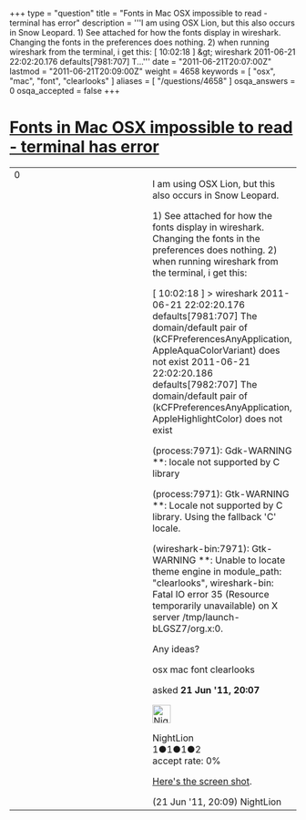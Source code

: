 +++
type = "question"
title = "Fonts in Mac OSX impossible to read - terminal has error"
description = '''I am using OSX Lion, but this also occurs in Snow Leopard.  1) See attached for how the fonts display in wireshark. Changing the fonts in the preferences does nothing.  2) when running wireshark from the terminal, i get this:  [ 10:02:18 ] &amp;gt; wireshark 2011-06-21 22:02:20.176 defaults[7981:707]  T...'''
date = "2011-06-21T20:07:00Z"
lastmod = "2011-06-21T20:09:00Z"
weight = 4658
keywords = [ "osx", "mac", "font", "clearlooks" ]
aliases = [ "/questions/4658" ]
osqa_answers = 0
osqa_accepted = false
+++

<div class="headNormal">

# [Fonts in Mac OSX impossible to read - terminal has error](/questions/4658/fonts-in-mac-osx-impossible-to-read-terminal-has-error)

</div>

<div id="main-body">

<div id="askform">

<table id="question-table" style="width:100%;"><colgroup><col style="width: 50%" /><col style="width: 50%" /></colgroup><tbody><tr class="odd"><td style="width: 30px; vertical-align: top"><div class="vote-buttons"><span id="post-4658-upvote" class="ajax-command post-vote up" rel="nofollow" title="I like this post (click again to cancel)"> </span><div id="post-4658-score" class="post-score" title="current number of votes">0</div><span id="post-4658-downvote" class="ajax-command post-vote down" rel="nofollow" title="I dont like this post (click again to cancel)"> </span> <span id="favorite-mark" class="ajax-command favorite-mark" rel="nofollow" title="mark/unmark this question as favorite (click again to cancel)"> </span><div id="favorite-count" class="favorite-count"></div></div></td><td><div id="item-right"><div class="question-body"><p>I am using OSX Lion, but this also occurs in Snow Leopard.</p><p>1) See attached for how the fonts display in wireshark. Changing the fonts in the preferences does nothing. 2) when running wireshark from the terminal, i get this:</p><p>[ 10:02:18 ] &gt; wireshark 2011-06-21 22:02:20.176 defaults[7981:707] The domain/default pair of (kCFPreferencesAnyApplication, AppleAquaColorVariant) does not exist 2011-06-21 22:02:20.186 defaults[7982:707] The domain/default pair of (kCFPreferencesAnyApplication, AppleHighlightColor) does not exist</p><p>(process:7971): Gdk-WARNING **: locale not supported by C library</p><p>(process:7971): Gtk-WARNING **: Locale not supported by C library. Using the fallback 'C' locale.</p><p>(wireshark-bin:7971): Gtk-WARNING **: Unable to locate theme engine in module_path: "clearlooks", wireshark-bin: Fatal IO error 35 (Resource temporarily unavailable) on X server /tmp/launch-bLGSZ7/org.x:0.</p><p>Any ideas?</p></div><div id="question-tags" class="tags-container tags"><span class="post-tag tag-link-osx" rel="tag" title="see questions tagged &#39;osx&#39;">osx</span> <span class="post-tag tag-link-mac" rel="tag" title="see questions tagged &#39;mac&#39;">mac</span> <span class="post-tag tag-link-font" rel="tag" title="see questions tagged &#39;font&#39;">font</span> <span class="post-tag tag-link-clearlooks" rel="tag" title="see questions tagged &#39;clearlooks&#39;">clearlooks</span></div><div id="question-controls" class="post-controls"></div><div class="post-update-info-container"><div class="post-update-info post-update-info-user"><p>asked <strong>21 Jun '11, 20:07</strong></p><img src="https://secure.gravatar.com/avatar/c0e2f71d4669be8a5fea92e3270275fd?s=32&amp;d=identicon&amp;r=g" class="gravatar" width="32" height="32" alt="NightLion&#39;s gravatar image" /><p><span>NightLion</span><br />
<span class="score" title="1 reputation points">1</span><span title="1 badges"><span class="badge1">●</span><span class="badgecount">1</span></span><span title="1 badges"><span class="silver">●</span><span class="badgecount">1</span></span><span title="2 badges"><span class="bronze">●</span><span class="badgecount">2</span></span><br />
<span class="accept_rate" title="Rate of the user&#39;s accepted answers">accept rate:</span> <span title="NightLion has no accepted answers">0%</span></p></div></div><div id="comments-container-4658" class="comments-container"><span id="4659"></span><div id="comment-4659" class="comment"><div id="post-4659-score" class="comment-score"></div><div class="comment-text"><p><a href="http://cl.ly/263k2i2k3q3U013m1t1F">Here's the screen shot</a>.</p></div><div id="comment-4659-info" class="comment-info"><span class="comment-age">(21 Jun '11, 20:09)</span> <span class="comment-user userinfo">NightLion</span></div></div></div><div id="comment-tools-4658" class="comment-tools"></div><div class="clear"></div><div id="comment-4658-form-container" class="comment-form-container"></div><div class="clear"></div></div></td></tr></tbody></table>

</div>

</div>

